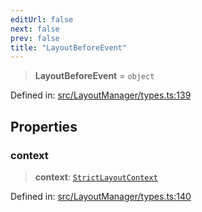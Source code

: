 ```yaml
---
editUrl: false
next: false
prev: false
title: "LayoutBeforeEvent"
---
```


> **LayoutBeforeEvent** = `object`

Defined in: [src/LayoutManager/types.ts:139](https://github.com/fabricjs/fabric.js/blob/977f797255d8c56b5b68360b0d45bed33697d2e8/src/LayoutManager/types.ts#L139)

## Properties

### context

> **context**: [`StrictLayoutContext`](/api/type-aliases/strictlayoutcontext/)

Defined in: [src/LayoutManager/types.ts:140](https://github.com/fabricjs/fabric.js/blob/977f797255d8c56b5b68360b0d45bed33697d2e8/src/LayoutManager/types.ts#L140)
